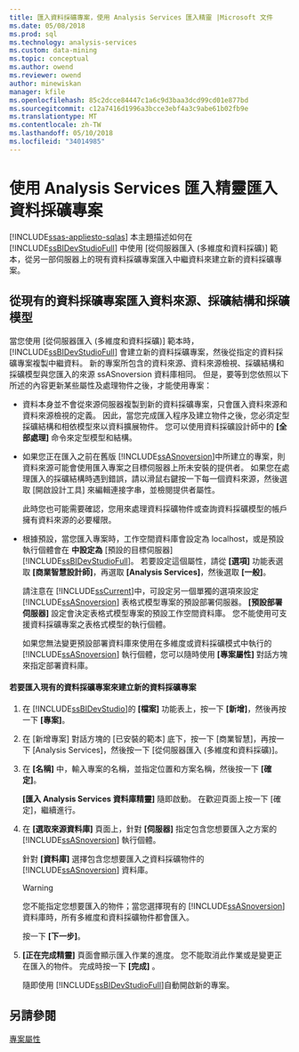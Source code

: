 ```yaml
---
title: 匯入資料採礦專案，使用 Analysis Services 匯入精靈 |Microsoft 文件
ms.date: 05/08/2018
ms.prod: sql
ms.technology: analysis-services
ms.custom: data-mining
ms.topic: conceptual
ms.author: owend
ms.reviewer: owend
author: minewiskan
manager: kfile
ms.openlocfilehash: 85c2dcce84447c1a6c9d3baa3dcd99cd01e877bd
ms.sourcegitcommit: c12a7416d1996a3bcce3ebf4a3c9abe61b02fb9e
ms.translationtype: MT
ms.contentlocale: zh-TW
ms.lasthandoff: 05/10/2018
ms.locfileid: "34014985"
---
```

# <a name="import-a-data-mining-project-using-the-analysis-services-import-wizard"></a>使用 Analysis Services 匯入精靈匯入資料採礦專案
[!INCLUDE[ssas-appliesto-sqlas](../../includes/ssas-appliesto-sqlas.md)]
  本主題描述如何在 [!INCLUDE[ssBIDevStudioFull](../../includes/ssbidevstudiofull-md.md)] 中使用 [從伺服器匯入 (多維度和資料採礦)] 範本，從另一部伺服器上的現有資料採礦專案匯入中繼資料來建立新的資料採礦專案。  
  
## <a name="import-data-sources-mining-structures-and-mining-models-from-an-existing-data-mining-project"></a>從現有的資料採礦專案匯入資料來源、採礦結構和採礦模型  
 當您使用 [從伺服器匯入 (多維度和資料採礦)] 範本時，[!INCLUDE[ssBIDevStudioFull](../../includes/ssbidevstudiofull-md.md)] 會建立新的資料採礦專案，然後從指定的資料採礦專案複製中繼資料。 新的專案所包含的資料來源、資料來源檢視、採礦結構和採礦模型與您匯入的來源 ssASnoversion 資料庫相同。 但是，要等到您依照以下所述的內容更新某些屬性及處理物件之後，才能使用專案：  
  
-   資料本身並不會從來源伺服器複製到新的資料採礦專案，只會匯入資料來源和資料來源檢視的定義。 因此，當您完成匯入程序及建立物件之後，您必須定型採礦結構和相依模型來以資料擴展物件。 您可以使用資料採礦設計師中的 **[全部處理]** 命令來定型模型和結構。  
  
-   如果您正在匯入之前在舊版 [!INCLUDE[ssASnoversion](../../includes/ssasnoversion-md.md)]中所建立的專案，則資料來源可能會使用匯入專案之目標伺服器上所未安裝的提供者。 如果您在處理匯入的採礦結構時遇到錯誤，請以滑鼠右鍵按一下每一個資料來源，然後選取 [開啟設計工具] 來編輯連接字串，並檢閱提供者屬性。  
  
     此時您也可能需要確認，您用來處理資料採礦物件或查詢資料採礦模型的帳戶擁有資料來源的必要權限。  
  
-   根據預設，當您匯入專案時，工作空間資料庫會設定為 localhost，或是預設執行個體會在 **中設定為** [預設的目標伺服器] [!INCLUDE[ssBIDevStudioFull](../../includes/ssbidevstudiofull-md.md)]。 若要設定這個屬性，請從 **[選項]** 功能表選取 **[商業智慧設計師]**，再選取 **[Analysis Services]**，然後選取 **[一般]**。  
  
     請注意在 [!INCLUDE[ssCurrent](../../includes/sscurrent-md.md)]中，可設定另一個單獨的選項來設定 [!INCLUDE[ssASnoversion](../../includes/ssasnoversion-md.md)] 表格式模型專案的預設部署伺服器。 **[預設部署伺服器]** 設定會決定表格式模型專案的預設工作空間資料庫。 您不能使用可支援資料採礦專案之表格式模型的執行個體。  
  
     如果您無法變更預設部署資料庫來使用在多維度或資料採礦模式中執行的 [!INCLUDE[ssASnoversion](../../includes/ssasnoversion-md.md)] 執行個體，您可以隨時使用 **[專案屬性]** 對話方塊來指定部署資料庫。  
  
#### <a name="to-create-a-new-data-mining-project-by-importing-an-existing-data-mining-project"></a>若要匯入現有的資料採礦專案來建立新的資料採礦專案  
  
1.  在 [!INCLUDE[ssBIDevStudio](../../includes/ssbidevstudio-md.md)]的 **[檔案]** 功能表上，按一下 **[新增]**，然後再按一下 **[專案]**。  
  
2.  在 [新增專案] 對話方塊的 [已安裝的範本] 底下，按一下 [商業智慧]，再按一下 [Analysis Services]，然後按一下 [從伺服器匯入 (多維度和資料採礦)]。  
  
3.  在 **[名稱]** 中，輸入專案的名稱，並指定位置和方案名稱，然後按一下 **[確定]**。  
  
     **[匯入 Analysis Services 資料庫精靈]** 隨即啟動。 在歡迎頁面上按一下 [確定]，繼續進行。  
  
4.  在 **[選取來源資料庫]** 頁面上，針對 **[伺服器]** 指定包含您想要匯入之方案的 [!INCLUDE[ssASnoversion](../../includes/ssasnoversion-md.md)] 執行個體。  
  
     針對 **[資料庫]** 選擇包含您想要匯入之資料採礦物件的 [!INCLUDE[ssASnoversion](../../includes/ssasnoversion-md.md)] 資料庫。  
  
    > [!WARNING]  
    >  您不能指定您想要匯入的物件；當您選擇現有的 [!INCLUDE[ssASnoversion](../../includes/ssasnoversion-md.md)] 資料庫時，所有多維度和資料採礦物件都會匯入。  
  
     按一下 **[下一步]**。  
  
5.  **[正在完成精靈]** 頁面會顯示匯入作業的進度。 您不能取消此作業或是變更正在匯入的物件。 完成時按一下 **[完成]** 。  
  
     隨即使用 [!INCLUDE[ssBIDevStudioFull](../../includes/ssbidevstudiofull-md.md)]自動開啟新的專案。  
  
## <a name="see-also"></a>另請參閱  
 [專案屬性](../../analysis-services/tabular-models/project-properties-ssas-tabular.md)  
  
  
